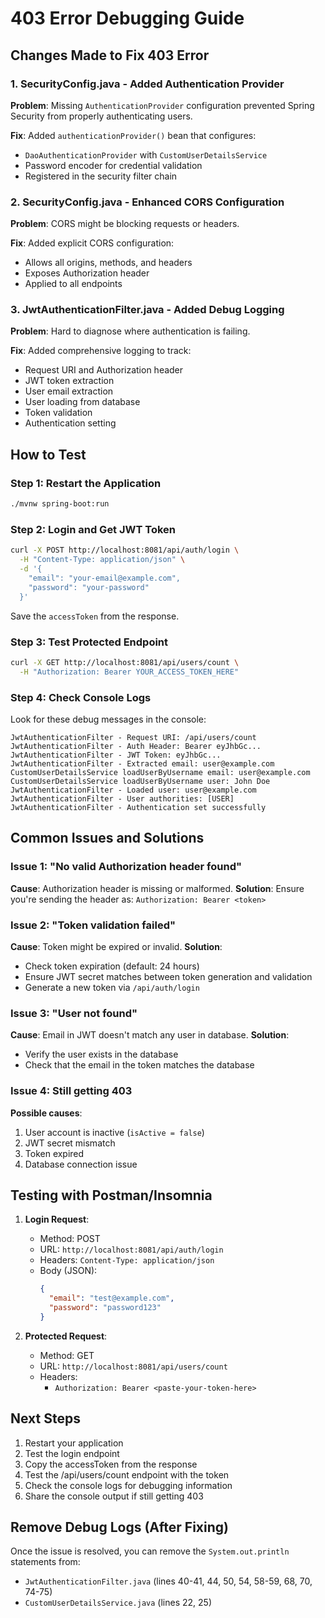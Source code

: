# 403 Error Debugging Guide

## Changes Made to Fix 403 Error

### 1. SecurityConfig.java - Added Authentication Provider
**Problem**: Missing `AuthenticationProvider` configuration prevented Spring Security from properly authenticating users.

**Fix**: Added `authenticationProvider()` bean that configures:
- `DaoAuthenticationProvider` with `CustomUserDetailsService`
- Password encoder for credential validation
- Registered in the security filter chain

### 2. SecurityConfig.java - Enhanced CORS Configuration
**Problem**: CORS might be blocking requests or headers.

**Fix**: Added explicit CORS configuration:
- Allows all origins, methods, and headers
- Exposes Authorization header
- Applied to all endpoints

### 3. JwtAuthenticationFilter.java - Added Debug Logging
**Problem**: Hard to diagnose where authentication is failing.

**Fix**: Added comprehensive logging to track:
- Request URI and Authorization header
- JWT token extraction
- User email extraction
- User loading from database
- Token validation
- Authentication setting

## How to Test

### Step 1: Restart the Application
```bash
./mvnw spring-boot:run
```

### Step 2: Login and Get JWT Token
```bash
curl -X POST http://localhost:8081/api/auth/login \
  -H "Content-Type: application/json" \
  -d '{
    "email": "your-email@example.com",
    "password": "your-password"
  }'
```

Save the `accessToken` from the response.

### Step 3: Test Protected Endpoint
```bash
curl -X GET http://localhost:8081/api/users/count \
  -H "Authorization: Bearer YOUR_ACCESS_TOKEN_HERE"
```

### Step 4: Check Console Logs
Look for these debug messages in the console:
```
JwtAuthenticationFilter - Request URI: /api/users/count
JwtAuthenticationFilter - Auth Header: Bearer eyJhbGc...
JwtAuthenticationFilter - JWT Token: eyJhbGc...
JwtAuthenticationFilter - Extracted email: user@example.com
CustomUserDetailsService loadUserByUsername email: user@example.com
CustomUserDetailsService loadUserByUsername user: John Doe
JwtAuthenticationFilter - Loaded user: user@example.com
JwtAuthenticationFilter - User authorities: [USER]
JwtAuthenticationFilter - Authentication set successfully
```

## Common Issues and Solutions

### Issue 1: "No valid Authorization header found"
**Cause**: Authorization header is missing or malformed.
**Solution**: Ensure you're sending the header as: `Authorization: Bearer <token>`

### Issue 2: "Token validation failed"
**Cause**: Token might be expired or invalid.
**Solution**: 
- Check token expiration (default: 24 hours)
- Ensure JWT secret matches between token generation and validation
- Generate a new token via `/api/auth/login`

### Issue 3: "User not found"
**Cause**: Email in JWT doesn't match any user in database.
**Solution**: 
- Verify the user exists in the database
- Check that the email in the token matches the database

### Issue 4: Still getting 403
**Possible causes**:
1. User account is inactive (`isActive = false`)
2. JWT secret mismatch
3. Token expired
4. Database connection issue

## Testing with Postman/Insomnia

1. **Login Request**:
   - Method: POST
   - URL: `http://localhost:8081/api/auth/login`
   - Headers: `Content-Type: application/json`
   - Body (JSON):
     ```json
     {
       "email": "test@example.com",
       "password": "password123"
     }
     ```

2. **Protected Request**:
   - Method: GET
   - URL: `http://localhost:8081/api/users/count`
   - Headers: 
     - `Authorization: Bearer <paste-your-token-here>`

## Next Steps

1. Restart your application
2. Test the login endpoint
3. Copy the accessToken from the response
4. Test the /api/users/count endpoint with the token
5. Check the console logs for debugging information
6. Share the console output if still getting 403

## Remove Debug Logs (After Fixing)

Once the issue is resolved, you can remove the `System.out.println` statements from:
- `JwtAuthenticationFilter.java` (lines 40-41, 44, 50, 54, 58-59, 68, 70, 74-75)
- `CustomUserDetailsService.java` (lines 22, 25)
